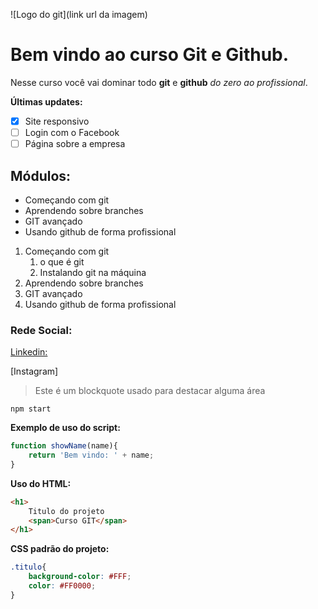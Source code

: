![Logo do git](link url da imagem)

# Bem vindo ao curso Git e Github.
Nesse curso você vai dominar todo **git** e **github** _do zero ao profissional_.

**Últimas updates:**
- [x] Site responsivo
- [ ] Login com o Facebook
- [ ] Página sobre a empresa

## Módulos: 
* Começando com git
* Aprendendo sobre branches
* GIT avançado
* Usando github de forma profissional

1. Começando com git
    1. o que é git
    2. Instalando git na máquina
2. Aprendendo sobre branches
3. GIT avançado
4. Usando github de forma profissional

### Rede Social:
[Linkedin:](https://www.linkedin.com/in/matheus-ara%C3%BAjo-587b82222)

[Instagram]

>Este é um blockquote usado para destacar alguma área

```
npm start
```

**Exemplo de uso do script:**

```js
function showName(name){
    return 'Bem vindo: ' + name;
}
```


**Uso do HTML:**

```html
<h1>
    Titulo do projeto
    <span>Curso GIT</span>
</h1>
```

**CSS padrão do projeto:**

```CSS
.titulo{
    background-color: #FFF;
    color: #FF0000;
}

```



